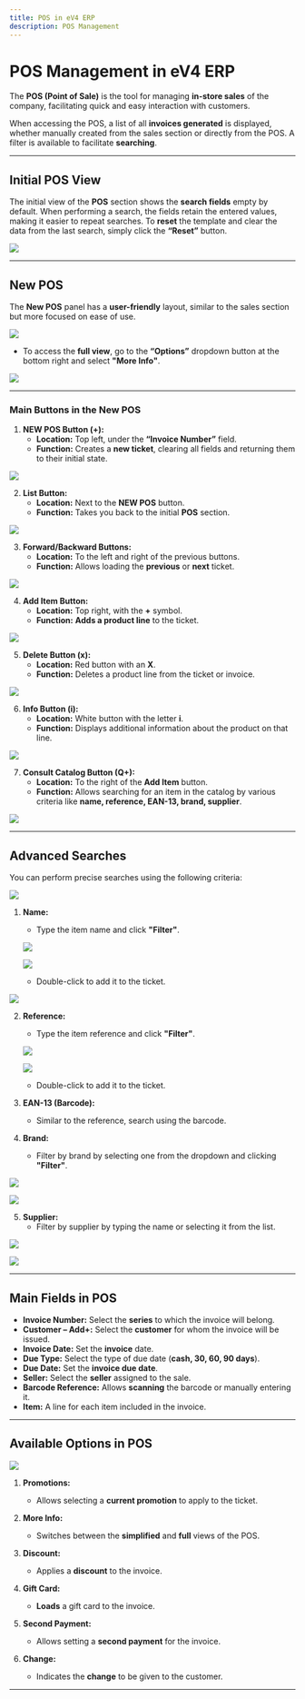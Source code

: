 ```yaml
---
title: POS in eV4 ERP
description: POS Management
---
```


# **POS Management in eV4 ERP**  

The **POS (Point of Sale)** is the tool for managing **in-store sales** of the company, facilitating quick and easy interaction with customers.  

When accessing the POS, a list of all **invoices generated** is displayed, whether manually created from the sales section or directly from the POS. A filter is available to facilitate **searching**.

---

## **Initial POS View**  

The initial view of the **POS** section shows the **search fields** empty by default. When performing a search, the fields retain the entered values, making it easier to repeat searches. To **reset** the template and clear the data from the last search, simply click the **“Reset”** button.

![](../../../../assets/articulos/tpv1.png)

---

## **New POS**  

The **New POS** panel has a **user-friendly** layout, similar to the sales section but more focused on ease of use. 

![](../../../../assets/articulos/tpv2.png)

- To access the **full view**, go to the **“Options”** dropdown button at the bottom right and select **"More Info"**.

![](../../../../assets/articulos/tpv3.png)

---

### **Main Buttons in the New POS**  

1. **NEW POS Button (+):**  
   - **Location:** Top left, under the **“Invoice Number”** field.  
   - **Function:** Creates a **new ticket**, clearing all fields and returning them to their initial state.

![](../../../../assets/articulos/tpv4.png)

2. **List Button:**  
   - **Location:** Next to the **NEW POS** button.  
   - **Function:** Takes you back to the initial **POS** section.

![](../../../../assets/articulos/tpv5.png)

3. **Forward/Backward Buttons:**  
   - **Location:** To the left and right of the previous buttons.  
   - **Function:** Allows loading the **previous** or **next** ticket.

![](../../../../assets/articulos/tpv6.png)

4. **Add Item Button:**  
   - **Location:** Top right, with the **+** symbol.  
   - **Function:** **Adds a product line** to the ticket.

![](../../../../assets/articulos/tpv7.png)

5. **Delete Button (x):**  
   - **Location:** Red button with an **X**.  
   - **Function:** Deletes a product line from the ticket or invoice.

![](../../../../assets/articulos/tpv8.png)

6. **Info Button (i):**  
   - **Location:** White button with the letter **i**.  
   - **Function:** Displays additional information about the product on that line.

![](../../../../assets/articulos/tpv9.png)

7. **Consult Catalog Button (Q+):**  
   - **Location:** To the right of the **Add Item** button.  
   - **Function:** Allows searching for an item in the catalog by various criteria like **name, reference, EAN-13, brand, supplier**.

![](../../../../assets/articulos/tpv10.png)

---

## **Advanced Searches**  

You can perform precise searches using the following criteria:

![](../../../../assets/articulos/tpv11.png)

1. **Name:**  
   - Type the item name and click **"Filter"**.

   ![](../../../../assets/articulos/tpv12.png)

   ![](../../../../assets/articulos/tpv13.png)

   - Double-click to add it to the ticket.

![](../../../../assets/articulos/tpv14.png)

2. **Reference:**  
   - Type the item reference and click **"Filter"**.

   ![](../../../../assets/articulos/tpv15.png)

   ![](../../../../assets/articulos/tpv16.png)

   - Double-click to add it to the ticket.

3. **EAN-13 (Barcode):**  
   - Similar to the reference, search using the barcode.

4. **Brand:**  
   - Filter by brand by selecting one from the dropdown and clicking **"Filter"**.

![](../../../../assets/articulos/tpv17.png)

![](../../../../assets/articulos/tpv18.png)

5. **Supplier:**  
   - Filter by supplier by typing the name or selecting it from the list.

![](../../../../assets/articulos/tpv19.png)

![](../../../../assets/articulos/tpv20.png)

---

## **Main Fields in POS**  

- **Invoice Number:** Select the **series** to which the invoice will belong.  
- **Customer – Add+:** Select the **customer** for whom the invoice will be issued.  
- **Invoice Date:** Set the **invoice** date.  
- **Due Type:** Select the type of due date (**cash, 30, 60, 90 days**).  
- **Due Date:** Set the **invoice due date**.  
- **Seller:** Select the **seller** assigned to the sale.  
- **Barcode Reference:** Allows **scanning** the barcode or manually entering it.  
- **Item:** A line for each item included in the invoice.

---

## **Available Options in POS**  

![](../../../../assets/articulos/tpv21.png)

1. **Promotions:**  
   - Allows selecting a **current promotion** to apply to the ticket.

2. **More Info:**  
   - Switches between the **simplified** and **full** views of the POS.

3. **Discount:**  
   - Applies a **discount** to the invoice.

4. **Gift Card:**  
   - **Loads** a gift card to the invoice.

5. **Second Payment:**  
   - Allows setting a **second payment** for the invoice.

6. **Change:**  
   - Indicates the **change** to be given to the customer.

---
